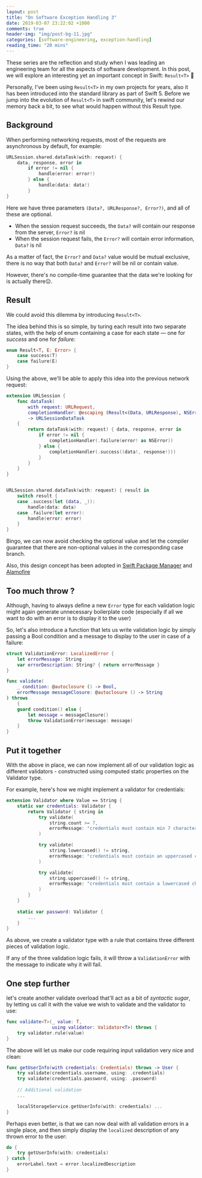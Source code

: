 ```yaml
---
layout: post
title: "On Software Exception Handling 3"
date: 2019-03-07 23:22:02 +1000
comments: true
header-img: "img/post-bg-11.jpg"
categories: [software-engineering, exception-handling]
reading_time: "20 mins"
---
```


These series are the reflection and study when I was leading an engineering team for all the aspects of software development.
In this post, we will explore an interesting yet an important concept in Swift: `Result<T>` 🎉

<!--more-->

Personally, I've been using `Result<T>` in my own projects for years, also it has been introduced into the standard library
as part of Swift 5. Before we jump into the evolution of `Result<T>` in swift community, let's rewind our memory back a bit,
to see what would happen without this Result type.

## Background

When performing networking requests, most of the requests are asynchronous by default, for example:

```swift
URLSession.shared.dataTask(with: request) {
    data, response, error in
        if error != nil {
            handle(error: error!)
        } else {
            handle(data: data!)
        }
}
``` 

Here we have three parameters `(Data?, URLResponse?, Error?)`, and all of these are optional.

- When the session request succeeds, the `Data?` will contain our response from the server, `Error?` is nil
- When the session request fails, the `Error?` will contain error information, `Data?` is nil

As a matter of fact, the `Error?` and `Data?` value would be mutual exclusive, there is no way that both `Data?` and `Error?`
will be nil or contain value.

However, there's no compile-time guarantee that the data we're looking for is actually there☹️.

## Result<T>

We could avoid this dilemma by introducing `Result<T>`.

The idea behind this is so simple, by turing each result into two separate states, with the help of enum containing 
a case for each state — one for *success* and one for *failure*:

```swift
enum Result<T, E: Error> {
    case success(T)
    case failure(E)
}
```

Using the above, we'll be able to apply this idea into the previous network request:

```swift
extension URLSession {
    func dataTask(
        with request: URLRequest, 
        completionHandler: @escaping (Result<(Data, URLResponse), NSError>) -> Void) 
        -> URLSessionDataTask 
    {
        return dataTask(with: request) { data, response, error in
            if error != nil {
                completionHandler(.failure(error! as NSError))
            } else {
                completionHandler(.success((data!, response!)))
            }
        }
    }
}


URLSession.shared.dataTask(with: request) { result in
    switch result {
    case .success(let (data, _)):
        handle(data: data)
    case .failure(let error):
        handle(error: error)
    }
}
```

Bingo, we can now avoid checking the optional value and let the compiler guarantee that there are non-optional values 
​​in the corresponding case branch.

Also, this design concept has been adopted in [Swift Package Manager](https://github.com/apple/swift-package-manager/blob/master/Sources/Basic/Result.swift)
and [Alamofire](https://github.com/Alamofire/Alamofire/blob/master/Source/Result.swift)

## Too much throw ?

Although, having to always define a new `Error` type for each validation logic might again generate unnecessary boilerplate code
(especially if all we want to do with an error is to display it to the user) 

So,  let's also introduce a function that lets us write validation logic by simply passing a Bool condition and a 
message to display to the user in case of a failure:

```swift
struct ValidationError: LocalizedError {
    let errorMessage: String
    var errorDescription: String? { return errorMessage }
}

func validate(
    _ condition: @autoclosure () -> Bool,
    errorMessage messageClosure: @autoclosure () -> String
) throws
    {
    guard condition() else {
        let message = messageClosure()
        throw ValidationError(message: message)
    }
}
``` 

## Put it together

With the above in place, we can now implement all of our validation logic as different validators - 
constructed using computed static properties on the Validator type. 

For example, here's how we might implement a validator for credentials:

```swift
extension Validator where Value == String {
    static var credentials: Validator {
        return Validator { string in
            try validate(
                string.count >= 7,
                errorMessage: "credentials must contain min 7 characters"
            )

            try validate(
                string.lowercased() != string,
                errorMessage: "credentials must contain an uppercased character"
            )

            try validate(
                string.uppercased() != string,
                errorMessage: "credentials must contain a lowercased character"
            )
        }
    }
    
    static var password: Validator {
        ...
    }
}
```

As above, we create a validator type with a rule that contains three different pieces of validation logic.

If any of the three validation logic fails, it will throw a `ValidationError` with the message to indicate why it will fail.

## One step further

let's create another validate overload that'll act as a bit of *syntactic sugar*, by letting us call it with the value 
we wish to validate and the validator to use:

```swift
func validate<T>(_ value: T,
                 using validator: Validator<T>) throws {
    try validator.rule(value)
}
```

The above will let us make our code requiring input validation very nice and clean:

```swift
func getUserInfo(with credentials: Credentials) throws -> User {
    try validate(credentials.username, using: .credentials)
    try validate(credentials.password, using: .password)
    
    // Additional validation
    ...

    localStorageService.getUserInfo(with: credentials) ...
}
```

Perhaps even better, is that we can now deal with all validation errors in a single place, and then simply display the 
`localized` description of any thrown error to the user:

```swift
do {
    try getUserInfo(with: credentials)
} catch {
    errorLabel.text = error.localizedDescription
}
```
